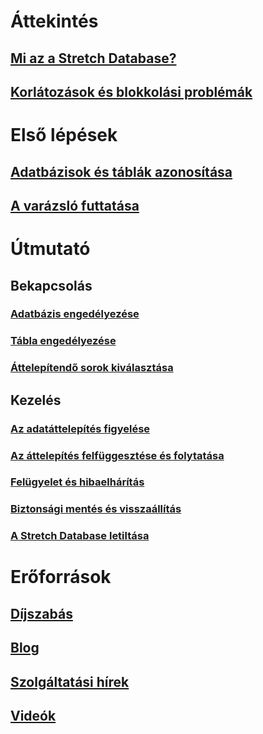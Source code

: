 # Áttekintés
## [Mi az a Stretch Database?](sql-server-stretch-database-overview.md)
## [Korlátozások és blokkolási problémák](sql-server-stretch-database-limitations.md)

# Első lépések
## [Adatbázisok és táblák azonosítása](sql-server-stretch-database-identify-databases.md)
## [A varázsló futtatása](sql-server-stretch-database-wizard.md)

# Útmutató
## Bekapcsolás
### [Adatbázis engedélyezése](sql-server-stretch-database-enable-database.md)
### [Tábla engedélyezése](sql-server-stretch-database-enable-table.md)
### [Áttelepítendő sorok kiválasztása](sql-server-stretch-database-predicate-function.md)
## Kezelés
### [Az adatáttelepítés figyelése](sql-server-stretch-database-monitor.md)
### [Az áttelepítés felfüggesztése és folytatása](sql-server-stretch-database-pause.md)
### [Felügyelet és hibaelhárítás](sql-server-stretch-database-manage.md)
### [Biztonsági mentés és visszaállítás](sql-server-stretch-database-backup.md)
### [A Stretch Database letiltása](sql-server-stretch-database-disable.md)

# Erőforrások
## [Díjszabás](https://azure.microsoft.com/pricing/details/sql-server-stretch-database/)
## [Blog](https://blogs.technet.microsoft.com/dataplatforminsider/tag/stretch-database/)
## [Szolgáltatási hírek](https://azure.microsoft.com/updates/?product=sql-server-stretch-database)
## [Videók](https://azure.microsoft.com/documentation/videos/index/?services=sql-server-stretch-database)


<!--HONumber=Nov16_HO2-->


